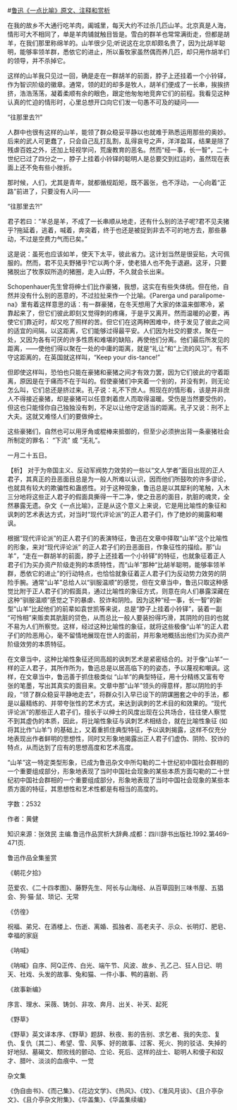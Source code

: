 #[鲁迅《一点比喻》原文、注释和赏析](https://www.vrrw.net/wx/9558.html)

在我的故乡不大通行吃羊肉，阖城里，每天大约不过杀几匹山羊。北京真是人海，情形可大不相同了，单是羊肉铺就触目皆是。雪白的群羊也常常满街走，但都是胡羊，在我们那里称绵羊的。山羊很少见;听说这在北京却颇名贵了，因为比胡羊聪明，能够率领羊群，悉依它的进止，所以畜牧家虽然偶而养几匹，却只用作胡羊们的领导，并不杀掉它。

这样的山羊我只见过一回，确是走在一群胡羊的前面，脖子上还挂着一个小铃铎，作为智识阶级的徽章。通常，领的赶的却多是牧人，胡羊们便成了一长串，挨挨挤挤，浩浩荡荡，凝着柔顺有余的眼色，跟定他匆匆地竞奔它们的前程。我看见这种认真的忙迫的情形时，心里总想开口向它们发一句愚不可及的疑问——

“往那里去?!”

人群中也很有这样的山羊，能领了群众稳妥平静以也就难于熟悉运用那些的奥妙。后来的武人可更蠢了，只会自己乱打乱割，乱得哀号之声，洋洋盈耳，结果是除了残虐百姓之外，还加上轻视学问，荒废教育的恶名。然而“经一事，长一智”，二十世纪已过了四分之一，脖子上挂着小铃铎的聪明人是总要交到红运的，虽然现在表面上还不免有些小挫折。

那时候，人们，尤其是青年，就都循规蹈矩，既不嚣张，也不浮动，一心向着“正路”前进了，只要没有人问——

“往那里去?!”

君子若曰：“羊总是羊，不成了一长串顺从地走，还有什么别的法子呢?君不见夫猪乎?拖延着，逃着，喊着，奔突着，终于也还是被捉到非去不可的地方去，那些暴动，不过是空费力气而已矣。”

这是说：虽死也应该如羊，使天下太平，彼此省力。这计划当然是很妥贴，大可佩服的。然而，君不见夫野猪乎?它以两个牙，使老猎人也不免于退避。这牙，只要猪脱出了牧豕奴所造的猪圈，走入山野，不久就会长出来。

Schopenhauer先生曾将绅士们比作豪猪，我想，这实在有些失体统。但在他，自然并没有什么别的恶意的，不过拉扯来作一个比喻。《Parerga und paralipome-na》里有着这样意思的话：有一群豪猪，在冬天想用了大家的体温来御寒冷，紧靠起来了，但它们彼此即刻又觉得刺的疼痛，于是乎又离开。然而温暖的必要，再使它们靠近时，却又吃了照样的苦。但它们在这两种困难中，终于发见了彼此之间的适宜的间隔，以这距离，它们能够过得最平安。人们因为社交的要求，聚在一处，又因为各有可厌的许多性质和难堪的缺陷，再使他们分离。他们最后所发见的距离，——使他们得以聚在一处的中庸的距离，就是“礼让”和“上流的风习”。有不守这距离的，在英国就这样叫，“Keep your dis-tance!”

但即使这样叫，恐怕也只能在豪猪和豪猪之间才有效力罢，因为它们彼此的守着距离，原因是在于痛而不在于叫的。假使豪猪们中夹着一个别的，并没有刺，则无论怎么叫，它们总还是挤过来。孔子说：礼不下庶人。照现在的情形看，该是并非庶人不得接近豪猪，却是豪猪可以任意刺着庶人而取得温暖。受伤是当然要受伤的，但这也只能怪你自己独独没有刺，不足以让他守定适当的距离。孔子又说：刑不上大夫。这就又难怪人们的要做绅士。

这些豪猪们，自然也可以用牙角或棍棒来抵御的，但至少必须拚出背一条豪猪社会所制定的罪名： “下流” 或 “无礼”。

一月二十五日。



【析】 对于为帝国主义、反动军阀势力效劳的一些以“文人学者”面目出现的正人君子，其真正的丑恶面目总是为一般人所难以认识，因而他们所鼓吹的许多谬论，也就具有较大的欺骗性和蛊惑性。对于这种现象，鲁迅总是以其犀利的笔触，入木三分地将这些正人君子的假面具撕得一干二净，使之丑恶的面目，肮脏的魂灵，全然暴露无遗。杂文《一点比喻》，正是从这个意义上来说，它是用比喻性的象征和讽刺的艺术表达方式，对当时“现代评论派”的正人君子们，作了绝妙的揭露和嘲讽。

根据“现代评论派”的正人君子们的表演特征，鲁迅在文章中择取“山羊”这个比喻性的形象，来对“现代评论派” 的正人君子们的丑恶面目，作象征性的描绘。那“山羊”，“走在一群胡羊的前面，脖子上还挂着一个小铃铎”的特征，也就象征着正人君子们为买办资产阶级走狗的本质特性，而“山羊”那种“比胡羊聪明，能够率领羊群，悉依它的进止”的行动特点，也恰恰就象征着正人君子们为反动势力效劳的阴险手腕。通常“山羊”总给人以“驯服温顺”的感觉，但在文章当中，鲁迅只取这种感觉比附于正人君子们的假面具，通过比喻性的象征方式，则意在向人们暴露深藏在这种“驯服温顺”感觉之下的暴虐、狡诈和阴险。因为这种“经一事，长一智”的新型“山羊”比起他们的前辈如袁世凯等来说，总是“脖子上挂着小铃铎”，装着一副 “可怜相”来贩卖其肮脏的贷色，从而总比一般人要装扮得巧滑，其阴险的目的也就不易为人们所察觉。这样，经过这种比喻性的象征，就将这些极像“山羊”的正人君子们的险恶用心，毫不留情地展现在世人的面前，并形象地概括出他们为买办资产阶级效劳的本质特征。

在文章当中，这种比喻性象征还同高超的讽刺艺术是紧密结合的。对于像“山羊”一样的正人君子，其所作所为，鲁迅总是以居高临下的的姿态，予以蔑视和嘲讽。这样，在文章当中，鲁迅善于抓住极类似 “山羊”的典型特征，用十分精练又富有夸张的笔墨，写出其真实的面目来。文章中那“山羊”领头的得意样，那以阴险的手段，“领了群众稳妥平静地走去”，将群众引入早已设下的阴谋圈套之中的手法，都是以最精练的、并带夸张性的艺术方式，来达到讽刺的艺术目的和效果的。“现代评论派”的那些正人君子们，擅长于以绅士的风度出现在公共场合，往往使人察觉不到其虚伪的本质，因此，将比喻性象征与讽刺艺术相结合，就在比喻性象征 (如将其比作“山羊”) 的基础上，又着重抓住典型特征，予以讽刺揭露，这样不仅充分地表现出作者鲜明的思想性，同时又形象地揭露出正人君子们虚伪、阴险、狡诈的特点，从而达到了应有的思想高度和艺术高度。

“山羊”这一特定类型形象，已成为鲁迅杂文中所勾勒的二十世纪初中国社会群相的一个重要组成部分，形象地表现了当时中国社会现象的某些本质方面勾勒的二十世纪初中国社会群相的一个重要组成部分，形象地表现了当时中国社会现象的某些本质方面的特征，其思想性和艺术性都是有相当的高度的。

字数：2532

作者：黄健

知识来源：张效民 主编.鲁迅作品赏析大辞典.成都：四川辞书出版社.1992.第469-471页.

鲁迅作品全集鉴赏

《朝花夕拾》

范爱农、《二十四孝图》、藤野先生、阿长与山海经、从百草园到三味书屋、五猖会、狗·猫·鼠、琐记、无常

《仿徨》

祝福、弟兄、在酒楼上、伤逝、离婚、孤独者、高老夫子、示众、长明灯、肥皂、幸福的家庭

《呐喊》

《呐喊》自序、阿Q正传、白光、端午节、风波、故乡、孔乙己、狂人日记、明天、社戏、头发的故事、兔和猫、一件小事、鸭的喜剧、药

《故事新编》

序言、理水、采薇、铸剑、非攻、奔月、出关、补天、起死

《野草》

《野草》英文译本序、《野草》题辞、秋夜、影的告别、求乞者、我的失恋、复仇、复仇〔其二〕、希望、雪、风筝、好的故事、过客、死火、狗的驳诘、失掉的好地狱、墓碣文、颓败线的颤动、立论、死后、这样的战士、聪明人和傻子和奴才、腊叶、淡淡的血痕中、一觉

杂文集

《伪自由书》、《而己集》、《花边文学》、《热风》、《坟》、《准风月谈》、《且介亭杂文》、《且介亭杂文附集》、《华盖集》、《华盖集续编》

